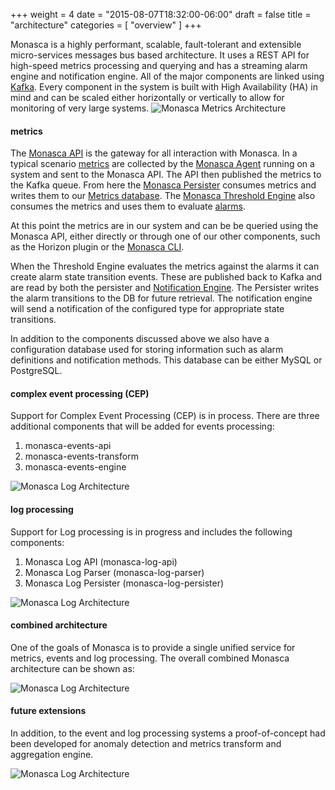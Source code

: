 +++
weight = 4
date = "2015-08-07T18:32:00-06:00"
draft = false
title = "architecture"
categories = [ "overview" ]
+++

Monasca is a highly performant, scalable, fault-tolerant and extensible micro-services messages bus based architecture. <!--more-->
It uses a REST API for high-speed metrics processing and querying and has a streaming alarm engine and notification engine. 
All of the major components are linked using [Kafka](https://kafka.apache.org/).
Every component in the system is built with High Availability (HA) in mind and can be scaled either horizontally or vertically to allow for monitoring of very large systems.
![Monasca Metrics Architecture](/img/architecture/metrics-architecture.png)

#### metrics
The [Monasca API](/components/api/) is the gateway for all interaction with Monasca. In a typical scenario [metrics](/components/metrics)
are collected by the [Monasca Agent](/components/agent/) running on a system and sent to the Monasca API. The API then published the metrics to the Kafka queue.
From here the [Monasca Persister](/components/persister/) consumes metrics and writes them to our [Metrics database](/components/metrics_db/). The
[Monasca Threshold Engine](/components/alarms/) also consumes the metrics and uses them to evaluate [alarms](/components/alarms/).

At this point the metrics are in our system and can be be queried using the Monasca API, either directly or through one of our other components, such as the Horizon plugin or the [Monasca CLI](/components/cli).

When the Threshold Engine evaluates the metrics against the alarms it can create alarm state transition events.
These are published back to Kafka and are read by both the persister and [Notification Engine](/components/notifications/).
The Persister writes the alarm transitions to the DB for future retrieval.
The notification engine will send a notification of the configured type for appropriate state transitions.

In addition to the components discussed above we also have a configuration database used for storing information such as alarm definitions and notification methods.
This database can be either MySQL or PostgreSQL.

#### complex event processing (CEP)

Support for Complex Event Processing (CEP) is in process.
There are three additional components that will be added for events processing:

1. monasca-events-api
2. monasca-events-transform
3. monasca-events-engine

![Monasca Log Architecture](/img/architecture/events-architecture.png)

#### log processing

Support for Log processing is in progress and includes the following components:

1. Monasca Log API (monasca-log-api)
2. Monasca Log Parser (monasca-log-parser)
3. Monasca Log Persister (monasca-log-persister)

![Monasca Log Architecture](/img/architecture/log-architecture.png)

#### combined architecture

One of the goals of Monasca is to provide a single unified service for metrics, events and log processing.
The overall combined Monasca architecture can be shown as:

![Monasca Log Architecture](/img/architecture/combined-architecture.png)

#### future extensions

In addition, to the event and log processing systems a proof-of-concept had been developed for anomaly detection and metrics transform and aggregation engine.

![Monasca Log Architecture](/img/architecture/architecture.png)
